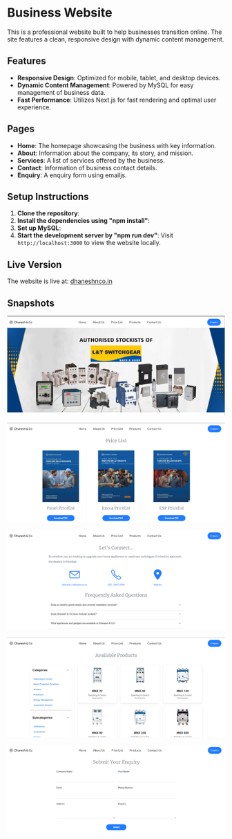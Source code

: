 # Business Website

This is a professional website built to help businesses transition online. The site features a clean, responsive design with dynamic content management. 

## Features

- **Responsive Design**: Optimized for mobile, tablet, and desktop devices.
- **Dynamic Content Management**: Powered by MySQL for easy management of business data.
- **Fast Performance**: Utilizes Next.js for fast rendering and optimal user experience.

## Pages

- **Home**: The homepage showcasing the business with key information.
- **About**: Information about the company, its story, and mission.
- **Services**: A list of services offered by the business.
- **Contact**: Information of business contact details.
- **Enquiry**: A enquiry form using emailjs.


## Setup Instructions

1. **Clone the repository**:
2. **Install the dependencies using "npm install"**:
3. **Set up MySQL**:
4. **Start the development server by "npm run dev"**:
Visit `http://localhost:3000` to view the website locally.

## Live Version

The website is live at: [dhaneshnco.in](http://dhaneshnco.in)

## Snapshots  
  
![Home Page](snapshots/home.png)  

![Cart Page](snapshots/pricelist.png)  

![Home Page](snapshots/contact.png)  

![Cart Page](snapshots/product.png)  

![Home Page](snapshots/enquiry.png)  

